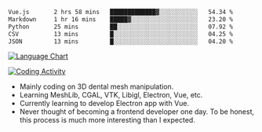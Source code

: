 <!--START_SECTION:waka-->

```txt
Vue.js       2 hrs 58 mins   █████████████▓░░░░░░░░░░░   54.34 %
Markdown     1 hr 16 mins    █████▓░░░░░░░░░░░░░░░░░░░   23.20 %
Python       25 mins         ██░░░░░░░░░░░░░░░░░░░░░░░   07.92 %
CSV          13 mins         █░░░░░░░░░░░░░░░░░░░░░░░░   04.25 %
JSON         13 mins         █░░░░░░░░░░░░░░░░░░░░░░░░   04.20 %
```

<!--END_SECTION:waka-->

<!--START_SECTION:waka_lang_chart_svg-->
[![Language Chart](https://wakatime.com/share/@DYPro_MIKE/13ed6aa1-fa8f-42b5-8fa7-97c58e94375f.svg)](https://wakatime.com)
<!--END_SECTION:waka_lang_chart_svg-->

<!--START_SECTION:waka_coding_activity_svg-->
[![Coding Activity](https://wakatime.com/share/@DYPro_MIKE/2224f81a-edc4-46bb-b59e-25de5147ed15.svg)](https://wakatime.com)
<!--END_SECTION:waka_coding_activity_svg-->

<!--
**0x11111111/0x11111111** is a ✨ _special_ ✨ repository because its `README.md` (this file) appears on your GitHub profile.

Here are some ideas to get you started:

- 🔭 I’m currently working on ...
- 🌱 I’m currently learning ...
- 👯 I’m looking to collaborate on ...
- 🤔 I’m looking for help with ...
- 💬 Ask me about ...
- 📫 How to reach me: ...
- 😄 Pronouns: ...
- ⚡ Fun fact: ...
-->
- Mainly coding on 3D dental mesh manipulation.
- Learning MeshLib, CGAL, VTK, Libigl, Electron, Vue, etc.
- Currently learning to develop Electron app with Vue.
- Never thought of becoming a frontend developer one day. To be honest, this process is much more interesting than I expected.
